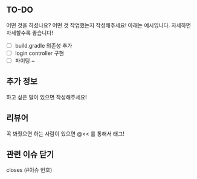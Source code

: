 ## TO-DO

어떤 것을 하셨나요?
어떤 것 작업했는지 작성해주세요! 아래는 예시입니다. 
자세하면 자세할수록 좋습니다!

- [ ] build.gradle 의존성 추가
- [ ] login controller 구현
- [ ] 파이팅 ~

## 추가 정보

하고 싶은 말이 있으면 작성해주세요!

## 리뷰어

꼭 봐줬으면 하는 사람이 있으면 @<< 를 통해서 태그!


## 관련 이슈 닫기

closes (#이슈 번호)

